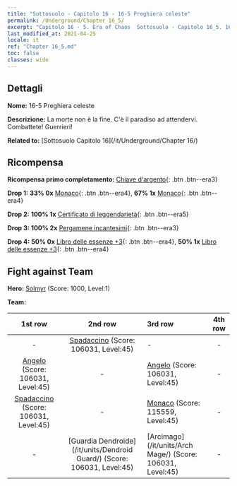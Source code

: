 ```yaml
---
title: "Sottosuolo - Capitolo 16 - 16-5 Preghiera celeste"
permalink: /Underground/Chapter 16_5/
excerpt: "Capitolo 16 - 5. Era of Chaos  Sottosuolo - Capitolo 16_5. 16-5 Preghiera celeste"
last_modified_at: 2021-04-25
locale: it
ref: "Chapter 16_5.md"
toc: false
classes: wide
---
```


## Dettagli

 **Nome:** 16-5 Preghiera celeste

 **Descrizione:** La morte non è la fine. C'è il paradiso ad attendervi. Combattete! Guerrieri!

 **Related to:** [Sottosuolo Capitolo 16](/it/Underground/Chapter 16/)

## Ricompensa

 **Ricompensa primo completamento:** [Chiave d'argento](/ItemsIT/con_693/){: .btn .btn--era3}

 **Drop 1:** **33% 0x** [Monaco](/ItemsIT/unt_194/){: .btn .btn--era4}, **67% 1x** [Monaco](/ItemsIT/unt_194/){: .btn .btn--era4}

 **Drop 2:** **100% 1x** [Certificato di leggendarietà](/ItemsIT/mat_67/){: .btn .btn--era5}

 **Drop 3:** **100% 2x** [Pergamene incantesimi](/ItemsIT/con_694/){: .btn .btn--era3}

 **Drop 4:** **50% 0x** [Libro delle essenze +3](/ItemsIT/mat_60/){: .btn .btn--era4}, **50% 1x** [Libro delle essenze +3](/ItemsIT/mat_60/){: .btn .btn--era4}


## Fight against Team
 **Hero:** [Solmyr](/it/heroes/Solmyr/) (Score: 1000, Level:1)

 **Team:**


  | 1st row | 2nd row | 3rd row | 4th row |
  |:----:|:----:|:----|:----:|
  | - | [Spadaccino](/it/units/Swordsman/) (Score: 106031, Level:45)  | - | - |
  | [Angelo](/it/units/Angel/) (Score: 106031, Level:45)  | - | [Angelo](/it/units/Angel/) (Score: 106031, Level:45)  | - |
  | [Spadaccino](/it/units/Swordsman/) (Score: 106031, Level:45)  | - | [Monaco](/it/units/Monk/) (Score: 115559, Level:45)  | - |
  | - | [Guardia Dendroide](/it/units/Dendroid Guard/) (Score: 106031, Level:45)  | [Arcimago](/it/units/Arch Mage/) (Score: 106031, Level:45)  | - |


